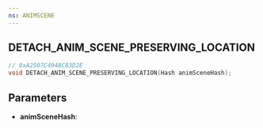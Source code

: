 ```yaml
---
ns: ANIMSCENE
---
```

## DETACH_ANIM_SCENE_PRESERVING_LOCATION

```c
// 0xA2507C4948C83D2E
void DETACH_ANIM_SCENE_PRESERVING_LOCATION(Hash animSceneHash);
```

## Parameters
* **animSceneHash**:
